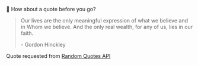 📣 How about a quote before you go?

> Our lives are the only meaningful expression of what we believe and in Whom we believe. And the only real wealth, for any of us, lies in our faith.
>
> <p>- Gordon Hinckley</p>

Quote requested from [Random Quotes API](https://github.com/lukePeavey/quotable)
